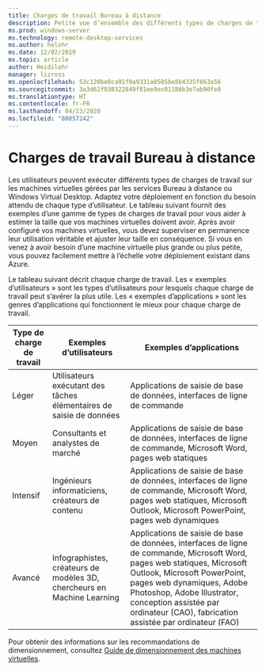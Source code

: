 ```yaml
---
title: Charges de travail Bureau à distance
description: Petite vue d’ensemble des différents types de charges de travail pour les machines virtuelles gérées par Bureau à distance.
ms.prod: windows-server
ms.technology: remote-desktop-services
ms.author: helohr
ms.date: 12/02/2019
ms.topic: article
author: Heidilohr
manager: lizross
ms.openlocfilehash: 53c120be0ca91f0a9331a0585be8b4335f863a56
ms.sourcegitcommit: 3a3d62f938322849f81ee9ec01186b3e7ab90fe0
ms.translationtype: HT
ms.contentlocale: fr-FR
ms.lasthandoff: 04/23/2020
ms.locfileid: "80857242"
---
```

# <a name="remote-desktop-workloads"></a>Charges de travail Bureau à distance

Les utilisateurs peuvent exécuter différents types de charges de travail sur les machines virtuelles gérées par les services Bureau à distance ou Windows Virtual Desktop. Adaptez votre déploiement en fonction du besoin attendu de chaque type d’utilisateur. Le tableau suivant fournit des exemples d’une gamme de types de charges de travail pour vous aider à estimer la taille que vos machines virtuelles doivent avoir. Après avoir configuré vos machines virtuelles, vous devez superviser en permanence leur utilisation véritable et ajuster leur taille en conséquence. Si vous en venez à avoir besoin d’une machine virtuelle plus grande ou plus petite, vous pouvez facilement mettre à l’échelle votre déploiement existant dans Azure.

Le tableau suivant décrit chaque charge de travail. Les « exemples d’utilisateurs » sont les types d’utilisateurs pour lesquels chaque charge de travail peut s’avérer la plus utile. Les « exemples d’applications » sont les genres d’applications qui fonctionnent le mieux pour chaque charge de travail.

| Type de charge de travail | Exemples d’utilisateurs | Exemples d’applications |
| --- | --- | --- |
| Léger | Utilisateurs exécutant des tâches élémentaires de saisie de données | Applications de saisie de base de données, interfaces de ligne de commande |
| Moyen | Consultants et analystes de marché | Applications de saisie de base de données, interfaces de ligne de commande, Microsoft Word, pages web statiques |
| Intensif | Ingénieurs informaticiens, créateurs de contenu | Applications de saisie de base de données, interfaces de ligne de commande, Microsoft Word, pages web statiques, Microsoft Outlook, Microsoft PowerPoint, pages web dynamiques |
| Avancé | Infographistes, créateurs de modèles 3D, chercheurs en Machine Learning | Applications de saisie de base de données, interfaces de ligne de commande, Microsoft Word, pages web statiques, Microsoft Outlook, Microsoft PowerPoint, pages web dynamiques, Adobe Photoshop, Adobe Illustrator, conception assistée par ordinateur (CAO), fabrication assistée par ordinateur (FAO) |

Pour obtenir des informations sur les recommandations de dimensionnement, consultez [Guide de dimensionnement des machines virtuelles](virtual-machine-recs.md).
